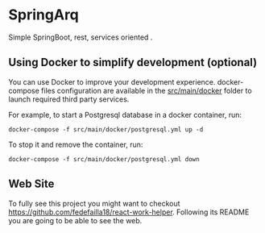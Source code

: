 # SpringArq
Simple SpringBoot, rest, services oriented .

## Using Docker to simplify development (optional)

You can use Docker to improve your development experience. docker-compose files configuration are available in the [src/main/docker](src/main/docker) folder to launch required third party services.

For example, to start a Postgresql database in a docker container, run:

```
docker-compose -f src/main/docker/postgresql.yml up -d
```

To stop it and remove the container, run:

```
docker-compose -f src/main/docker/postgresql.yml down
```

## Web Site
To fully see this project you might want to checkout https://github.com/fedefailla18/react-work-helper. Following its README you are going to be able to see the web.